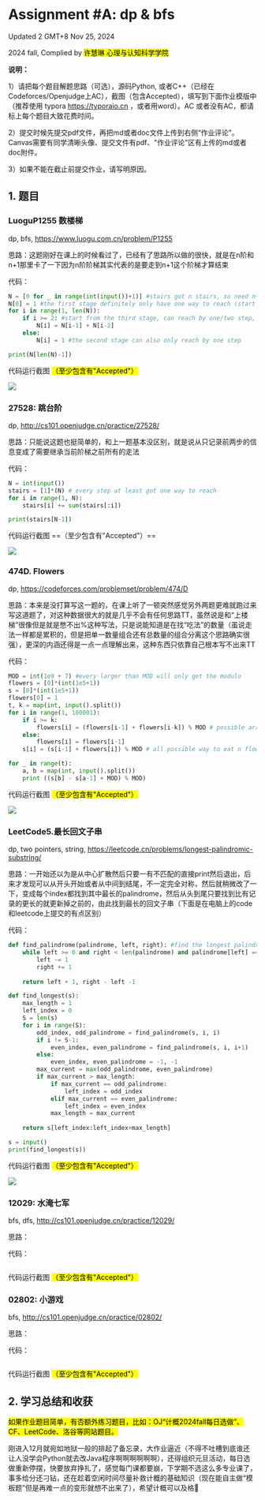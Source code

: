 # Assignment #A: dp & bfs

Updated 2 GMT+8 Nov 25, 2024

2024 fall, Complied by <mark>许慧琳 心理与认知科学学院</mark>



**说明：**

1）请把每个题目解题思路（可选），源码Python, 或者C++（已经在Codeforces/Openjudge上AC），截图（包含Accepted），填写到下面作业模版中（推荐使用 typora https://typoraio.cn ，或者用word）。AC 或者没有AC，都请标上每个题目大致花费时间。

2）提交时候先提交pdf文件，再把md或者doc文件上传到右侧“作业评论”。Canvas需要有同学清晰头像、提交文件有pdf、"作业评论"区有上传的md或者doc附件。

3）如果不能在截止前提交作业，请写明原因。



## 1. 题目

### LuoguP1255 数楼梯

dp, bfs, https://www.luogu.com.cn/problem/P1255

思路：这题刚好在课上的时候看过了，已经有了思路所以做的很快，就是在n阶和n+1那里卡了一下因为n阶阶梯其实代表的是要走到n+1这个阶梯才算结束



代码：

```python
N = [0 for _ in range(int(input())+1)] #stairs got n stairs, so need n+1 stepcase to reach another "floor"
N[0] = 1 #the first stage definitely only have one way to reach (start from the first stage)
for i in range(1, len(N)):
    if i >= 2: #start from the third stage, can reach by one/two step, s.t. two ways in total
        N[i] = N[i-1] + N[i-2]
    else:
        N[i] = 1 #the second stage can also only reach by one step

print(N[len(N)-1])

```



代码运行截图 <mark>（至少包含有"Accepted"）</mark>

<img src = "C:\Users\Lynn\Pictures\Screenshots\Screenshot 2024-12-02 231709.png">



### 27528: 跳台阶

dp, http://cs101.openjudge.cn/practice/27528/

思路：只能说这题也挺简单的，和上一题基本没区别，就是说从只记录前两步的信息变成了需要继承当前阶梯之前所有的走法



代码：

```python
N = int(input())
stairs = [1]*(N) # every step at least got one way to reach
for i in range(1, N):
    stairs[i] += sum(stairs[:i])

print(stairs[N-1])

```



代码运行截图 ==（至少包含有"Accepted"）==

<img src = "C:\Users\Lynn\Pictures\Screenshots\Screenshot 2024-12-02 231837.png">



### 474D. Flowers

dp, https://codeforces.com/problemset/problem/474/D

思路：本来是没打算写这一题的，在课上听了一顿突然感觉另外两题更难就跑过来写这道题了，对这种数据很大的就是几乎不会有任何思路TT，虽然说是和“上楼梯”很像但是就是憋不出%这种写法，只是说能知道是在找“吃法”的数量（虽说走法一样都是累积的，但是把单一数量组合还有总数量的组合分离这个思路确实很强），更深的内涵还得是一点一点理解出来，这种东西只依靠自己根本写不出来TT



代码：

```python
MOD = int(1e9 + 7) #every larger than MOD will only get the modulo
flowers = [0]*(int(1e5+1))
s = [0]*(int(1e5+1))
flowers[0] = 1
t, k = map(int, input().split())
for i in range(1, 100001):
    if i >= k:
        flowers[i] = (flowers[i-1] + flowers[i-k]) % MOD # possible arrangement for i red & white flowers
    else:
        flowers[i] = flowers[i-1]
    s[i] = (s[i-1] + flowers[i]) % MOD # all possible way to eat n flowers

for _ in range(t):
    a, b = map(int, input().split())
    print ((s[b] - s[a-1] + MOD) % MOD)

```



代码运行截图 <mark>（至少包含有"Accepted"）</mark>

<img src = "C:\Users\Lynn\Pictures\Screenshots\Screenshot 2024-12-03 231742.png">



### LeetCode5.最长回文子串

dp, two pointers, string, https://leetcode.cn/problems/longest-palindromic-substring/

思路：一开始还以为是从中心扩散然后只要一有不匹配的直接print然后退出，后来才发现可以从开头开始或者从中间到结尾，不一定完全对称，然后就稍微改了一下，变成每个index都找到其中最长的palindrome，然后从头到尾只要找到比有记录的更长的就更新掉之前的，由此找到最长的回文子串（下面是在电脑上的code和leetcode上提交的有点区别）



代码：

```python
def find_palindrome(palindrome, left, right): #find the longest palindrome can get in current index
    while left >= 0 and right < len(palindrome) and palindrome[left] == palindrome[right]:
        left -= 1
        right += 1
    
    return left + 1, right - left -1

def find_longest(s):
    max_length = 1
    left_index = 0
    S = len(s)
    for i in range(S):
        odd_index, odd_palindrome = find_palindrome(s, i, i)
        if i != S-1:
            even_index, even_palindrome = find_palindrome(s, i, i+1)
        else:
            even_index, even_palindrome = -1, -1
        max_current = max(odd_palindrome, even_palindrome)
        if max_current > max_length:
            if max_current == odd_palindrome:
                left_index = odd_index
            elif max_current == even_palindrome:
                left_index = even_index
            max_length = max_current
    
    return s[left_index:left_index+max_length]

s = input()
print(find_longest(s))

```



代码运行截图 <mark>（至少包含有"Accepted"）</mark>

<img src = "C:\Users\Lynn\Pictures\Screenshots\Screenshot 2024-12-03 220031.png">





### 12029: 水淹七军

bfs, dfs, http://cs101.openjudge.cn/practice/12029/

思路：



代码：

```python

```



代码运行截图 <mark>（至少包含有"Accepted"）</mark>





### 02802: 小游戏

bfs, http://cs101.openjudge.cn/practice/02802/

思路：



代码：

```python

```



代码运行截图 <mark>（至少包含有"Accepted"）</mark>





## 2. 学习总结和收获

<mark>如果作业题目简单，有否额外练习题目，比如：OJ“计概2024fall每日选做”、CF、LeetCode、洛谷等网站题目。</mark>

刚进入12月就宛如地狱一般的排起了备忘录，大作业逼近（不得不吐槽到底谁还让人没学会Python就去改Java程序啊啊啊啊啊啊），还得组织元旦活动，每日选做重新停摆，快要放弃挣扎了，感觉每门课都要崩，下学期不选这么多专业课了，事多给分还刁钻，还在趁着空闲时间尽量补救计概的基础知识（现在能自主做“模板题”但是再难一点的变形就想不出来了），希望计概可以及格🙏



